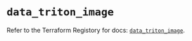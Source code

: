# `data_triton_image`

Refer to the Terraform Registory for docs: [`data_triton_image`](https://www.terraform.io/docs/providers/triton/d/image).
